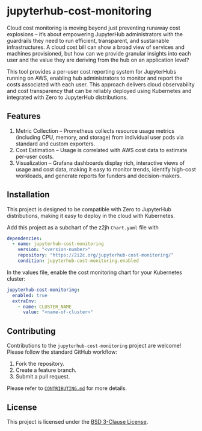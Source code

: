 # jupyterhub-cost-monitoring

Cloud cost monitoring is moving beyond just preventing runaway cost explosions – it’s about empowering JupyterHub administrators with the guardrails they need to run efficient, transparent, and sustainable infrastructures. A cloud cost bill can show a broad view of services and machines provisioned, but how can we provide granular insights into each user and the value they are deriving from the hub on an application level?  

This tool provides a per-user cost reporting system for JupyterHubs running on AWS, enabling hub administrators to monitor and report the costs associated with each user. This approach delivers cloud observability and cost transparency that can be reliably deployed using Kubernetes and integrated with Zero to JupyterHub distributions.

## Features

1. Metric Collection – Prometheus collects resource usage metrics (including CPU, memory, and storage) from individual user pods via standard and custom exporters.
2. Cost Estimation – Usage is correlated with AWS cost data to estimate per-user costs.
3. Visualization – Grafana dashboards display rich, interactive views of usage and cost data, making it easy to monitor trends, identify high-cost workloads, and generate reports for funders and decision-makers.

## Installation

This project is designed to be compatible with Zero to JupyterHub distributions, making it easy to deploy in the cloud with Kubernetes.

Add this project as a subchart of the z2jh `Chart.yaml` file with

```yaml
dependencies:
  - name: jupyterhub-cost-monitoring
    version: "<version-number>"
    repository: "https://2i2c.org/jupyterhub-cost-monitoring/"
    condition: jupyterhub-cost-monitoring.enabled
```

In the values file, enable the cost monitoring chart for your Kubernetes cluster:

```yaml
jupyterhub-cost-monitoring:
  enabled: true
  extraEnv:
    - name: CLUSTER_NAME
      value: "<name-of-cluster>"
```

## Contributing

Contributions to the `jupyterhub-cost-monitoring` project are welcome! Please follow the standard GitHub workflow:

1. Fork the repository.
2. Create a feature branch.
3. Submit a pull request.

Please refer to [`CONTRIBUTING.md`](CONTRIBUTING.md) for more details.

## License

This project is licensed under the [BSD 3-Clause License](LICENSE).
